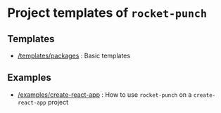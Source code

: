 # Project templates of `rocket-punch`

## Templates

- [/templates/packages](templates/packages) : Basic templates


## Examples

- [/examples/create-react-app](examples/create-react-app) : How to use `rocket-punch` on a `create-react-app` project